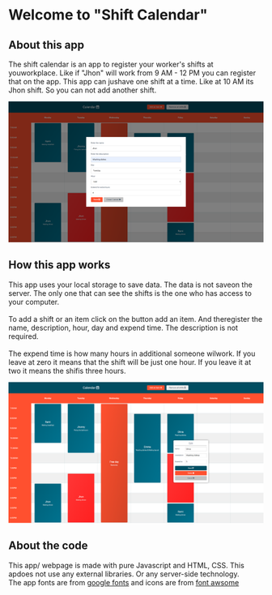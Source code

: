 <h1 class="text-center">Welcome to "Shift Calendar"</h1>
<h2>About this app <i class="fas fa-info-circle"></i></h2>
<div class="thick-line"></div>
<p>The shift calendar is an app to register your worker's shifts at youworkplace. Like if "Jhon" will work
  from 9 AM - 12 PM you can register that on the app. This app can jushave one shift at a time. Like at 10 AM
  its Jhon shift. So you can not add another shift.</p>
<img src="Images/Home-page-screenshot-1.png" alt="Webpage image" />
<h2>How this app works <i class="fas fa-question"></i></h2>
<div class="thick-line"></div>
<p>This app uses your local storage to save data. The data is not saveon the server. The only one that can see
  the shifts is the one who has access to your computer.<br> <br>
  To add a shift or an item click on the button add an item. And theregister the name, description, hour, day
  and expend time. The description is not required.
  <br><br>The expend time is how many hours in additional someone wilwork. If you leave at zero it means that
  the
  shift will be just one hour. If you leave it at two it means the shifis three hours.</p>
<img src="Images/Home-page-screenshot-2.png" alt="Webpage image" />
<h2>About the code <i class="fas fa-code"></i></h2>
<div class="thick-line"></div
<p>This app/ webpage is made with pure Javascript and HTML, CSS. This apdoes not use any external libraries.
Or any server-side technology.<br> The app fonts are from <a href="https://fonts.google.com/" target="_blank">google fonts</a> and icons are from <a href="https://fontawesome.com/" target="_blank">font awsome</a>
